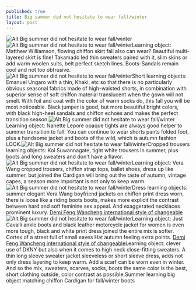 ```yaml
---
published: true
title: Big summer did not hesitate to wear fall/winter
layout: post
---
```

![Alt Big summer did not hesitate to wear fall/winter](https://c2.staticflickr.com/2/1668/26203359236_637482ea42_z.jpg)![Alt Big summer did not hesitate to wear fall/winter](https://c2.staticflickr.com/2/1684/26136835912_e3060f0eac_z.jpg)Learning object: Matthew Williamson, flowing chiffon skirt fall also can wear? Beautiful multi-layered skirt is fine! Takamado led thin sweaters paired with it, slim skins or add warm woolen suits, belt perfect sketch lines. Boots-Sandals remain cool and not too obtrusive.![Alt Big summer did not hesitate to wear fall/winter](https://c2.staticflickr.com/2/1505/25624541174_2412f60f16_z.jpg)Short learning objects: Emanuel Ungaro with a thin, Khaki, etc so that there is no particularly obvious seasonal fabrics made of high-waisted shorts, in combination with superior sense of soft chiffon material translucent when the gown will not smell. With foil and coat with the color of warm socks do, this fall you will be most noticeable. Black jumper is good, but more beautiful bright colors, with black high-heel sandals and chiffon echoes and makes the perfect transition season.![Alt Big summer did not hesitate to wear fall/winter](https://c2.staticflickr.com/2/1585/26229303925_f6e027b009_z.jpg)Learning object: Nanette Lepore opaque tights are always good helper to summer transition to fall. You can continue to wear shorts pants folded foot, plus a handsome jacket and boots of the wild, which is autumn fashion LOOK.![Alt Big summer did not hesitate to wear fall/winter](https://c2.staticflickr.com/2/1550/26229309515_9c4bf3bc94_z.jpg)Cropped trousers learning objects: Koi Suwannagate, tight white trousers in summer, plus boots and long sweaters and don\'t have a flavor.![Alt Big summer did not hesitate to wear fall/winter](https://c2.staticflickr.com/2/1530/25956419800_53ec054998_z.jpg)Learning object: Vera Wang cropped trousers, chiffon strap tops, ballet shoes, dress up like summer, but joined the Cardigan will bring out the taste of autumn, vintage capes, a season more important is not only to keep warm.![Alt Big summer did not hesitate to wear fall/winter](https://c2.staticflickr.com/2/1705/26136861932_b13bbf139c_z.jpg)Dress learning objects: summer elegant Vera Wang boyfriend jackets on chiffon print dress worn, there is loose like a riding boots boots, makes more explicit the contrast between hard and soft feminine sex appeal. And exaggerated necklaces prominent luxury. [Demi Feng Wancheng international style of changeable](http://www.faybag.com/2016/01/13/demi-feng-wancheng-international-style-of-changeable-vmd-senior-exhibitions/)![Alt Big summer did not hesitate to wear fall/winter](https://c2.staticflickr.com/2/1612/25956429310_9b52db5bcd_z.jpg)Learning object: Just Cavalli ankle boots and black leather motorcycle jacket for women is even more tough, black and white print dress joined the entire mix is softer. Cortex of a street full of small eaves Hat autumn feeling extra points. [Demi Feng Wancheng international style of changeable](http://www.faybag.com/2016/01/13/demi-feng-wancheng-international-style-of-changeable-vmd-senior-exhibitions/)Learning object: clever use of DKNY but also when it comes to high neck close-fitting sweaters. A thin long sleeve sweater jacket sleeveless or short sleeve dress, adds not only dress layering to keep warm. Add a scarf can be worn even in winter. And so the mix, sweaters, scarves, socks, boots the same color is the best, short clothing outside, color contrast as possible.Summer learning big object matching chiffon Cardigan for fall/winter boots